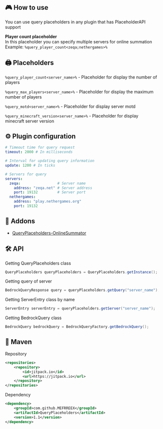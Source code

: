 ## 🎮 How to use
You can use query placeholders in any plugin that has PlaceholderAPI support

**Player count placeholder**    
In this placeholder you can specify multiple servers for online summation    
Example: `%query_player_count<zeqa;nethergames>%`


## 🖨️ Placeholders
`%query_player_count<server_name>%` - Placeholder for display the number of players

`%query_max_players<server_name>%` - Placeholder for display the maximum number of players

`%query_motd<server_name>%` - Placeholder for display server motd

`%query_minecraft_version<server_name>%` - Placeholder for display minecraft server version

## ⚙️ Plugin сonfiguration
```yml
# Timeout time for query request
timeout: 2000 # In milliseconds

# Interval for updating query information
update: 1200 # In ticks

# Servers for query
servers:
  zeqa:                 # Server name
    address: "zeqa.net" # Server address
    port: 19132         # Server port
  nethergames:
    address: "play.nethergames.org"
    port: 19132
```

## 🧩 Addons
- [QueryPlaceholders-OnlineSummator](https://github.com/MEFRREEX/QueryPlaceholders-OnlineSummator)

## 🛠 API
Getting QueryPlaceholders class
```java
QueryPlaceholders queryPlaceholders = QueryPlaceholders.getInstance();
```
Getting query of server
```java
BedrockQueryResponse query = queryPlaceholders.getQuery("server_name");
```
Getting ServerEntry class by name
```java
ServerEntry serverEntry = queryPlaceholders.getServer("server_name");
```
Getting BedrockQuery class
```java
BedrockQuery bedrockQuery = BedrockQueryFactory.getBedrockQuery();
```

## 🔌 Maven
Repository
```xml
<repositories>
    <repository>
        <id>jitpack.io</id>
        <url>https://jitpack.io</url>
    </repository>
</repositories>
```
Dependency
```xml
<dependency>
    <groupId>com.github.MEFRREEX</groupId>
    <artifactId>QueryPlaceholders</artifactId>
    <version>1.1</version>
</dependency>
```
